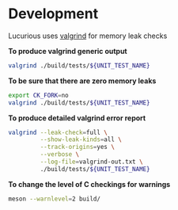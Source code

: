 # Development

Lucurious uses [valgrind](http://valgrind.org/) for memory leak checks

**To produce valgrind generic output**
```bash
valgrind ./build/tests/${UNIT_TEST_NAME}
```

**To be sure that there are zero memory leaks**
```bash
export CK_FORK=no
valgrind ./build/tests/${UNIT_TEST_NAME}
```

**To produce detailed valgrind error report**
```bash
valgrind --leak-check=full \
         --show-leak-kinds=all \
         --track-origins=yes \
         --verbose \
         --log-file=valgrind-out.txt \
         ./build/tests/${UNIT_TEST_NAME}
```

**To change the level of C checkings for warnings**
```bash
meson --warnlevel=2 build/
```